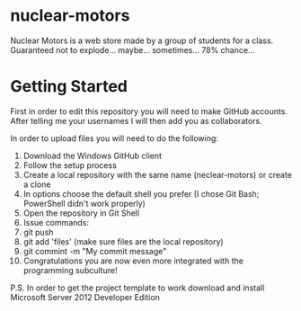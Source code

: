 nuclear-motors
==============

Nuclear Motors is a web store made by a group of students for a class. Guaranteed not to explode... maybe... sometimes... 78% chance...

Getting Started
===============
First in order to edit this repository you will need to make GitHub accounts.
After telling me your usernames I will then add you as collaborators.

In order to upload files you will need to do the following:

1. Download the Windows GitHub client
2. Follow the setup process
3. Create a local repository with the same name (neclear-motors) or create a clone
4. In options choose the default shell you prefer (I chose Git Bash; PowerShell didn't work properly)
5. Open the repository in Git Shell
6. Issue commands:
  1. git push
  2. git add 'files' (make sure files are the local repository)
  3. git commint -m "My commit message"
7. Congratulations you are now even more integrated with the programming subculture!

P.S. In order to get the project template to work download and install Microsoft Server 2012 Developer Edition
